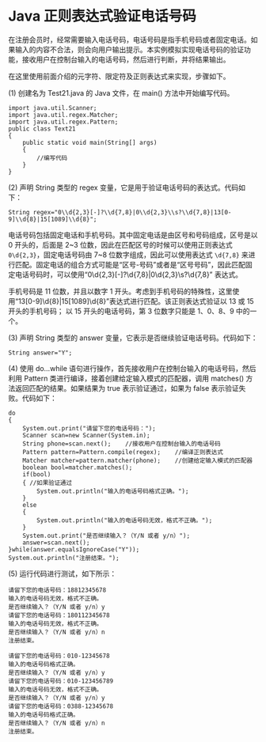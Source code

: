# Java 正则表达式验证电话号码

在注册会员时，经常需要输入电话号码，电话号码是指手机号码或者固定电话。如果输入的内容不合法，则会向用户输出提示。本实例模拟实现电话号码的验证功能，接收用户在控制台输入的电话号码，然后进行判断，并将结果输出。

在这里使用前面介绍的元字符、限定符及正则表达式来实现，步骤如下。

(1) 创建名为 Test21.java 的 Java 文件，在 main() 方法中开始编写代码。

```
import java.util.Scanner;
import java.util.regex.Matcher;
import java.util.regex.Pattern;
public class Text21
{
    public static void main(String[] args)
    {
        //编写代码
    }
}
```

(2) 声明 String 类型的 regex 变量，它是用于验证电话号码的表达式。代码如下：

```
String regex="0\\d{2,3}[-]?\\d{7,8}|0\\d{2,3}\\s?\\d{7,8}|13[0-9]\\d{8}|15[1089]\\d{8}";
```

电话号码包括固定电话和手机号码。其中固定电话是由区号和号码组成，区号是以 0 开头的，后面是 2~3 位数，因此在匹配区号的时候可以使用正则表达式 `0\d{2,3}`，固定电话号码由 7~8 位数字组成，因此可以使用表达式 `\d{7,8}` 来进行匹配。固定电话的组合方式可能是“区号-号码”或者是“区号号码”，因此匹配固定电话号码时，可以使用“0\\d{2,3}[-]?\\d{7,8}|0\\d{2,3}\\s?\\d{7,8}” 表达式。

手机号码是 11 位数，并且以数字 1 开头。考虑到手机号码的特殊性，这里使用“13[0-9]\\d{8}|15[1089]\\d{8}”表达式进行匹配。该正则表达式验证以 13 或 15 开头的手机号码； 以 15 开头的电话号码，第 3 位数字只能是 1、0、8、9 中的一个。

(3) 声明 String 类型的 answer 变量，它表示是否继续验证电话号码。代码如下：

```
String answer="Y";
```

(4) 使用 do…while 语句进行操作，首先接收用户在控制台输入的电话号码，然后利用 Pattern 类进行编译，接着创建给定输入模式的匹配器，调用 matches() 方法返回匹配的结果。如果结果为 true 表示验证通过，如果为 false 表示验证失败。代码如下：

```
do
{
    System.out.print("请留下您的电话号码：");
    Scanner scan=new Scanner(System.in);
    String phone=scan.next();    //接收用户在控制台输入的电话号码
    Pattern pattern=Pattern.compile(regex);    //编译正则表达式
    Matcher matcher=pattern.matcher(phone);    //创建给定输入模式的匹配器
    boolean bool=matcher.matches();
    if(bool)
    { //如果验证通过
        System.out.println("输入的电话号码格式正确。");
    }
    else
    {
        System.out.println("输入的电话号码无效，格式不正确。");
    }
    System.out.print("是否继续输入？（Y/N 或者 y/n）");
    answer=scan.next();
}while(answer.equalsIgnoreCase("Y"));
System.out.println("注册结束。");
```

(5) 运行代码进行测试，如下所示：

```
请留下您的电话号码：18812345678
输入的电话号码无效，格式不正确。
是否继续输入？（Y/N 或者 y/n）y
请留下您的电话号码：180112345678
输入的电话号码无效，格式不正确。
是否继续输入？（Y/N 或者 y/n）n
注册结束。
```

```
请留下您的电话号码：010-12345678
输入的电话号码格式正确。
是否继续输入？（Y/N 或者 y/n）y
请留下您的电话号码：010-123456789
输入的电话号码无效，格式不正确。
是否继续输入？（Y/N 或者 y/n）y
请留下您的电话号码：0388-12345678
输入的电话号码格式正确。
是否继续输入？（Y/N 或者 y/n）n
注册结束。
```